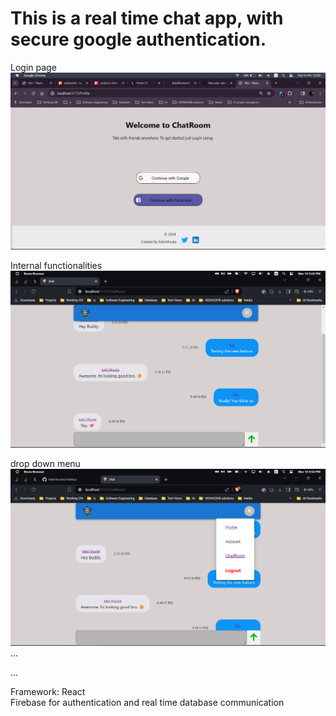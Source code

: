 # This is a real time chat app, with secure google authentication.

Login page
<img src="./public/login.png"/>

Internal functionalities
<img src="./public/app.png"/>

drop down menu
<img src="./public/dropdown.png"/>
...

...

Framework: React <br>
Firebase for authentication and real time database communication

